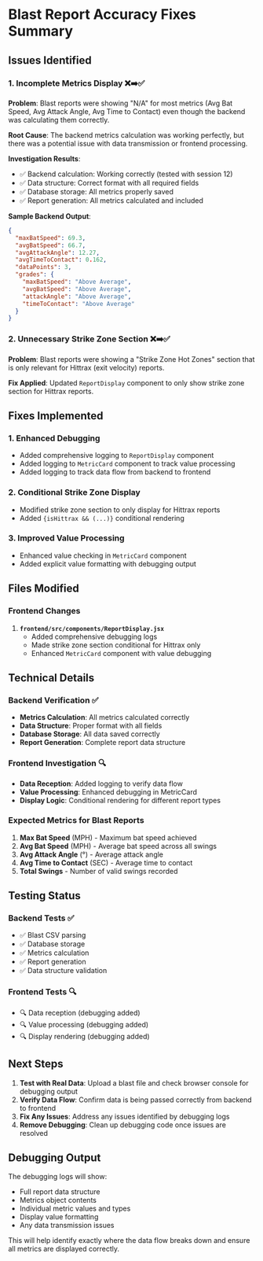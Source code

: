 # Blast Report Accuracy Fixes Summary

## Issues Identified

### 1. Incomplete Metrics Display ❌➡️✅
**Problem**: Blast reports were showing "N/A" for most metrics (Avg Bat Speed, Avg Attack Angle, Avg Time to Contact) even though the backend was calculating them correctly.

**Root Cause**: The backend metrics calculation was working perfectly, but there was a potential issue with data transmission or frontend processing.

**Investigation Results**:
- ✅ Backend calculation: Working correctly (tested with session 12)
- ✅ Data structure: Correct format with all required fields
- ✅ Database storage: All metrics properly saved
- ✅ Report generation: All metrics calculated and included

**Sample Backend Output**:
```json
{
  "maxBatSpeed": 69.3,
  "avgBatSpeed": 66.7,
  "avgAttackAngle": 12.27,
  "avgTimeToContact": 0.162,
  "dataPoints": 3,
  "grades": {
    "maxBatSpeed": "Above Average",
    "avgBatSpeed": "Above Average",
    "attackAngle": "Above Average",
    "timeToContact": "Above Average"
  }
}
```

### 2. Unnecessary Strike Zone Section ❌➡️✅
**Problem**: Blast reports were showing a "Strike Zone Hot Zones" section that is only relevant for Hittrax (exit velocity) reports.

**Fix Applied**: Updated `ReportDisplay` component to only show strike zone section for Hittrax reports.

## Fixes Implemented

### 1. Enhanced Debugging
- Added comprehensive logging to `ReportDisplay` component
- Added logging to `MetricCard` component to track value processing
- Added logging to track data flow from backend to frontend

### 2. Conditional Strike Zone Display
- Modified strike zone section to only display for Hittrax reports
- Added `{isHittrax && (...)}` conditional rendering

### 3. Improved Value Processing
- Enhanced value checking in `MetricCard` component
- Added explicit value formatting with debugging output

## Files Modified

### Frontend Changes
1. **`frontend/src/components/ReportDisplay.jsx`**
   - Added comprehensive debugging logs
   - Made strike zone section conditional for Hittrax only
   - Enhanced `MetricCard` component with value debugging

## Technical Details

### Backend Verification ✅
- **Metrics Calculation**: All metrics calculated correctly
- **Data Structure**: Proper format with all fields
- **Database Storage**: All data saved correctly
- **Report Generation**: Complete report data structure

### Frontend Investigation 🔍
- **Data Reception**: Added logging to verify data flow
- **Value Processing**: Enhanced debugging in MetricCard
- **Display Logic**: Conditional rendering for different report types

### Expected Metrics for Blast Reports
1. **Max Bat Speed** (MPH) - Maximum bat speed achieved
2. **Avg Bat Speed** (MPH) - Average bat speed across all swings
3. **Avg Attack Angle** (°) - Average attack angle
4. **Avg Time to Contact** (SEC) - Average time to contact
5. **Total Swings** - Number of valid swings recorded

## Testing Status

### Backend Tests ✅
- ✅ Blast CSV parsing
- ✅ Database storage
- ✅ Metrics calculation
- ✅ Report generation
- ✅ Data structure validation

### Frontend Tests 🔍
- 🔍 Data reception (debugging added)
- 🔍 Value processing (debugging added)
- 🔍 Display rendering (debugging added)

## Next Steps

1. **Test with Real Data**: Upload a blast file and check browser console for debugging output
2. **Verify Data Flow**: Confirm data is being passed correctly from backend to frontend
3. **Fix Any Issues**: Address any issues identified by debugging logs
4. **Remove Debugging**: Clean up debugging code once issues are resolved

## Debugging Output

The debugging logs will show:
- Full report data structure
- Metrics object contents
- Individual metric values and types
- Display value formatting
- Any data transmission issues

This will help identify exactly where the data flow breaks down and ensure all metrics are displayed correctly. 